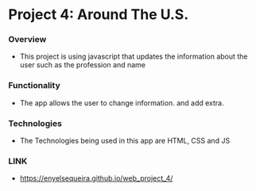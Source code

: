 # Project 4: Around The U.S.

### Overview
* This project is using javascript that updates the information about the user such as the profession and name

### Functionality

* The app allows the user to change information. and add extra.

### Technologies
* The Technologies being used in this app are HTML, CSS and JS

### LINK
* https://enyelsequeira.github.io/web_project_4/




